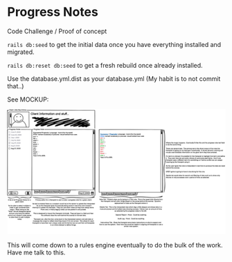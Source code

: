 # Progress Notes

Code Challenge / Proof of concept

`rails db:seed` to get the initial data once you have everything installed and migrated.

`rails db:reset db:seed` to get a fresh rebuild once already installed.

Use the database.yml.dist as your database.yml (My habit is to not commit that..)


See MOCKUP: 

![Mockup](https://raw.githubusercontent.com/palamedes/progressnotes/main/public/progressnotemock.png)

This will come down to a rules engine eventually to do the bulk of the work.  Have me talk to this.